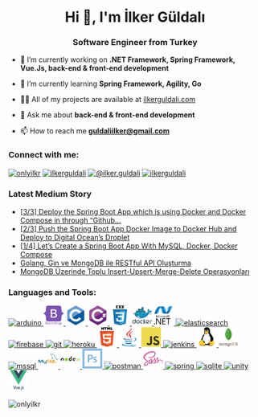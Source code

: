 <h1 align="center">Hi 👋, I'm İlker Güldalı</h1>
<h3 align="center">Software Engineer from Turkey</h3>

- 🔭 I’m currently working on **.NET Framework, Spring Framework, Vue.Js, back-end & front-end development**

- 🌱 I’m currently learning **Spring Framework, Agility, Go**

- 👨‍💻 All of my projects are available at [ilkerguldali.com](https://ilkerguldali.com)

- 💬 Ask me about **back-end & front-end development**

- 📫 How to reach me **guldaliilker@gmail.com**

<h3 align="left">Connect with me:</h3>
<p align="left">
<a href="https://twitter.com/onlyilkr" target="blank"><img align="center" src="https://raw.githubusercontent.com/rahuldkjain/github-profile-readme-generator/master/src/images/icons/Social/twitter.svg" alt="onlyilkr" height="30" width="40" /></a>
<a href="https://linkedin.com/in/ilkerguldali" target="blank"><img align="center" src="https://raw.githubusercontent.com/rahuldkjain/github-profile-readme-generator/master/src/images/icons/Social/linked-in-alt.svg" alt="ilkerguldali" height="30" width="40" /></a>
<a href="https://ilkerguldali.medium.com" target="blank"><img align="center" src="https://raw.githubusercontent.com/rahuldkjain/github-profile-readme-generator/master/src/images/icons/Social/medium.svg" alt="@ilker.guldali" height="30" width="40" /></a>
<a href="https://www.youtube.com/c/ilkerguldali" target="blank"><img align="center" src="https://raw.githubusercontent.com/rahuldkjain/github-profile-readme-generator/master/src/images/icons/Social/youtube.svg" alt="ilkerguldali" height="30" width="40" /></a>
</p>

<h3 align="left">Latest Medium Story</h3>
<!-- BLOG-POST-LIST:START -->

- [[3/3] Deploy the Spring Boot App which is using Docker and Docker Compose in through “Github…](https://ilkerguldali.medium.com/3-3-deploy-the-spring-boot-app-which-is-using-docker-and-docker-compose-in-through-github-cbb7094d8942?source=rss-f17538212d66------2)
- [[2/3] Push the Spring Boot App Docker Image to Docker Hub and Deploy to Digital Ocean’s Droplet](https://ilkerguldali.medium.com/2-4-push-the-spring-boot-app-docker-image-to-docker-hub-and-deploy-to-digital-oceans-droplet-efa205fb198d?source=rss-f17538212d66------2)
- [[1/4] Let’s Create a Spring Boot App With MySQL, Docker, Docker Compose](https://ilkerguldali.medium.com/1-4-lets-create-a-spring-boot-app-with-mysql-docker-docker-compose-8acaee3a2c4d?source=rss-f17538212d66------2)
- [Golang, Gin ve MongoDB ile RESTful API Oluşturma](https://medium.com/multinetinventiv/golang-gin-ve-mongodb-ile-restful-api-olu%C5%9Fturma-1668889f8f32?source=rss-f17538212d66------2)
- [MongoDB Üzerinde Toplu Insert-Upsert-Merge-Delete Operasyonları](https://medium.com/multinetinventiv/mongodb-%C3%BCzerinde-toplu-insert-upsert-merge-delete-operasyonlar%C4%B1-4c16c2a0a517?source=rss-f17538212d66------2)

<!-- BLOG-POST-LIST:END -->

<h3 align="left">Languages and Tools:</h3>
<p align="left"> <a href="https://www.arduino.cc/" target="_blank"> <img src="https://cdn.worldvectorlogo.com/logos/arduino-1.svg" alt="arduino" width="40" height="40"/> </a> <a href="https://getbootstrap.com" target="_blank"> <img src="https://raw.githubusercontent.com/devicons/devicon/master/icons/bootstrap/bootstrap-plain-wordmark.svg" alt="bootstrap" width="40" height="40"/> </a> <a href="https://www.cprogramming.com/" target="_blank"> <img src="https://raw.githubusercontent.com/devicons/devicon/master/icons/c/c-original.svg" alt="c" width="40" height="40"/> </a> <a href="https://www.w3schools.com/cs/" target="_blank"> <img src="https://raw.githubusercontent.com/devicons/devicon/master/icons/csharp/csharp-original.svg" alt="csharp" width="40" height="40"/> </a> <a href="https://www.w3schools.com/css/" target="_blank"> <img src="https://raw.githubusercontent.com/devicons/devicon/master/icons/css3/css3-original-wordmark.svg" alt="css3" width="40" height="40"/> </a> <a href="https://www.docker.com/" target="_blank"> <img src="https://raw.githubusercontent.com/devicons/devicon/master/icons/docker/docker-original-wordmark.svg" alt="docker" width="40" height="40"/> </a> <a href="https://dotnet.microsoft.com/" target="_blank"> <img src="https://raw.githubusercontent.com/devicons/devicon/master/icons/dot-net/dot-net-original-wordmark.svg" alt="dotnet" width="40" height="40"/> </a> <a href="https://www.elastic.co" target="_blank"> <img src="https://www.vectorlogo.zone/logos/elastic/elastic-icon.svg" alt="elasticsearch" width="40" height="40"/> </a> <a href="https://firebase.google.com/" target="_blank"> <img src="https://www.vectorlogo.zone/logos/firebase/firebase-icon.svg" alt="firebase" width="40" height="40"/> </a> <a href="https://git-scm.com/" target="_blank"> <img src="https://www.vectorlogo.zone/logos/git-scm/git-scm-icon.svg" alt="git" width="40" height="40"/> </a> <a href="https://heroku.com" target="_blank"> <img src="https://www.vectorlogo.zone/logos/heroku/heroku-icon.svg" alt="heroku" width="40" height="40"/> </a> <a href="https://www.w3.org/html/" target="_blank"> <img src="https://raw.githubusercontent.com/devicons/devicon/master/icons/html5/html5-original-wordmark.svg" alt="html5" width="40" height="40"/> </a> <a href="https://www.java.com" target="_blank"> <img src="https://raw.githubusercontent.com/devicons/devicon/master/icons/java/java-original.svg" alt="java" width="40" height="40"/> </a> <a href="https://developer.mozilla.org/en-US/docs/Web/JavaScript" target="_blank"> <img src="https://raw.githubusercontent.com/devicons/devicon/master/icons/javascript/javascript-original.svg" alt="javascript" width="40" height="40"/> </a> <a href="https://www.jenkins.io" target="_blank"> <img src="https://www.vectorlogo.zone/logos/jenkins/jenkins-icon.svg" alt="jenkins" width="40" height="40"/> </a> <a href="https://www.linux.org/" target="_blank"> <img src="https://raw.githubusercontent.com/devicons/devicon/master/icons/linux/linux-original.svg" alt="linux" width="40" height="40"/> </a> <a href="https://www.mongodb.com/" target="_blank"> <img src="https://raw.githubusercontent.com/devicons/devicon/master/icons/mongodb/mongodb-original-wordmark.svg" alt="mongodb" width="40" height="40"/> </a> <a href="https://www.microsoft.com/en-us/sql-server" target="_blank"> <img src="https://www.svgrepo.com/show/303229/microsoft-sql-server-logo.svg" alt="mssql" width="40" height="40"/> </a> <a href="https://www.mysql.com/" target="_blank"> <img src="https://raw.githubusercontent.com/devicons/devicon/master/icons/mysql/mysql-original-wordmark.svg" alt="mysql" width="40" height="40"/> </a> <a href="https://nodejs.org" target="_blank"> <img src="https://raw.githubusercontent.com/devicons/devicon/master/icons/nodejs/nodejs-original-wordmark.svg" alt="nodejs" width="40" height="40"/> </a> <a href="https://www.photoshop.com/en" target="_blank"> <img src="https://raw.githubusercontent.com/devicons/devicon/master/icons/photoshop/photoshop-line.svg" alt="photoshop" width="40" height="40"/> </a> <a href="https://postman.com" target="_blank"> <img src="https://www.vectorlogo.zone/logos/getpostman/getpostman-icon.svg" alt="postman" width="40" height="40"/> </a> <a href="https://sass-lang.com" target="_blank"> <img src="https://raw.githubusercontent.com/devicons/devicon/master/icons/sass/sass-original.svg" alt="sass" width="40" height="40"/> </a> <a href="https://spring.io/" target="_blank"> <img src="https://www.vectorlogo.zone/logos/springio/springio-icon.svg" alt="spring" width="40" height="40"/> </a> <a href="https://www.sqlite.org/" target="_blank"> <img src="https://www.vectorlogo.zone/logos/sqlite/sqlite-icon.svg" alt="sqlite" width="40" height="40"/> </a> <a href="https://unity.com/" target="_blank"> <img src="https://www.vectorlogo.zone/logos/unity3d/unity3d-icon.svg" alt="unity" width="40" height="40"/> </a> <a href="https://vuejs.org/" target="_blank"> <img src="https://raw.githubusercontent.com/devicons/devicon/master/icons/vuejs/vuejs-original-wordmark.svg" alt="vuejs" width="40" height="40"/> </a> </p>

<p><img align="center" src="https://github-readme-stats.vercel.app/api/top-langs?username=onlyilkr&show_icons=true&locale=en&layout=compact" alt="onlyilkr" /></p>
